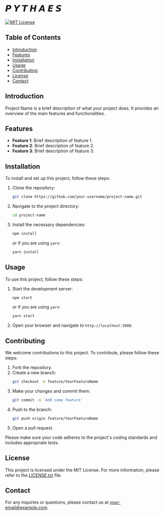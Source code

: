 # 𝙋 𝙔 𝙏 𝙃 𝘼 𝙀 𝙎

[![MIT License](https://img.shields.io/badge/License-MIT-blue.svg)](LICENSE.txt)

## Table of Contents

- [Introduction](#introduction)
- [Features](#features)
- [Installation](#installation)
- [Usage](#usage)
- [Contributing](#contributing)
- [License](#license)
- [Contact](#contact)

## Introduction

Project Name is a brief description of what your project does. It provides an overview of the main features and functionalities.

## Features

- **Feature 1**: Brief description of feature 1.
- **Feature 2**: Brief description of feature 2.
- **Feature 3**: Brief description of feature 3.

## Installation

To install and set up this project, follow these steps:

1. Clone the repository:
    ```sh
    git clone https://github.com/your-username/project-name.git
    ```
2. Navigate to the project directory:
    ```sh
    cd project-name
    ```
3. Install the necessary dependencies:
    ```sh
    npm install
    ```
    or if you are using `yarn`:
    ```sh
    yarn install
    ```

## Usage

To use this project, follow these steps:

1. Start the development server:
    ```sh
    npm start
    ```
    or if you are using `yarn`:
    ```sh
    yarn start
    ```

2. Open your browser and navigate to `http://localhost:3000`.

## Contributing

We welcome contributions to this project. To contribute, please follow these steps:

1. Fork the repository.
2. Create a new branch:
    ```sh
    git checkout -b feature/YourFeatureName
    ```
3. Make your changes and commit them:
    ```sh
    git commit -m 'Add some feature'
    ```
4. Push to the branch:
    ```sh
    git push origin feature/YourFeatureName
    ```
5. Open a pull request.

Please make sure your code adheres to the project's coding standards and includes appropriate tests.

## License

This project is licensed under the MIT License. For more information, please refer to the [LICENSE.txt](LICENSE.txt) file.

## Contact

For any inquiries or questions, please contact us at [your-email@example.com](mailto:your-email@example.com).

